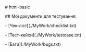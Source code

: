 \# html-basic



\## Мої документи для тестування:



\- \[Чек-ліст](./MyWork/checklist.txt)

\- \[Тест-кейси](./MyWork/testcase.txt)

\- \[Баги](./MyWork/bugs.txt)

